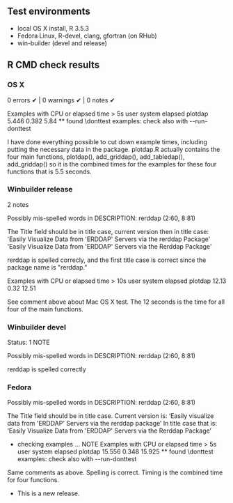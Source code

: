 ## Test environments
* local OS X install, R 3.5.3
* Fedora Linux, R-devel, clang, gfortran (on RHub)
* win-builder (devel and release)

## R CMD check results

### OS X

0 errors ✔ | 0 warnings ✔ | 0 notes ✔

   Examples with CPU or elapsed time > 5s
            user system elapsed
   plotdap 5.446  0.382    5.84
   ** found \donttest examples: check also with --run-donttest
   
I have done everything possible to cut down example times,  including putting the
necessary data in the package.  plotdap.R actually contains the four main
functions, plotdap(), add_griddap(), add_tabledap(),  add_griddap() so it is
the combined times for the examples for these four functions that is 5.5 seconds.

   
### Winbuilder release

2 notes

Possibly mis-spelled words in DESCRIPTION:
  rerddap (2:60, 8:81)

The Title field should be in title case, current version then in title case:
'Easily Visualize Data from 'ERDDAP' Servers via the rerddap Package'
'Easily Visualize Data from 'ERDDAP' Servers via the Rerddap Package'

rerddap is spelled correcly,  and the first title case is correct since the
package name is "rerddap."

Examples with CPU or elapsed time > 10s
         user system elapsed
plotdap 12.13   0.32   12.51

See comment above about Mac OS X test.  The 12 seconds is the time for all
four of the main functions.

### Winbuilder devel

Status: 1 NOTE

Possibly mis-spelled words in DESCRIPTION:
  rerddap (2:60, 8:81)

rerddap is spelled correctly

### Fedora

Possibly mis-spelled words in DESCRIPTION:
  rerddap (2:60, 8:81)

The Title field should be in title case. Current version is:
‘Easily visualize data from 'ERDDAP' Servers via the rerddap package’
In title case that is:
‘Easily Visualize Data from 'ERDDAP' Servers via the Rerddap Package’

* checking examples ... NOTE
Examples with CPU or elapsed time > 5s
          user system elapsed
plotdap 15.556  0.348  15.925
** found \donttest examples: check also with --run-donttest

Same comments as above.  Spelling is correct.  Timing is the combined time
for four functions.


* This is a new release.

